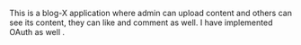 This is a blog-X application where admin can upload content and others can see its content, they can like and comment as well. I have implemented OAuth as well .
